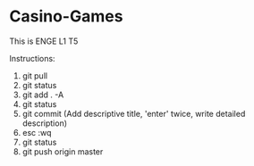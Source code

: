 Casino-Games
============

This is ENGE L1 T5

Instructions:

1. git pull
2. git status
3. git add . -A
4. git status
5. git commit (Add descriptive title, 'enter' twice, write detailed description)
6. esc :wq
7. git status
8. git push origin master

